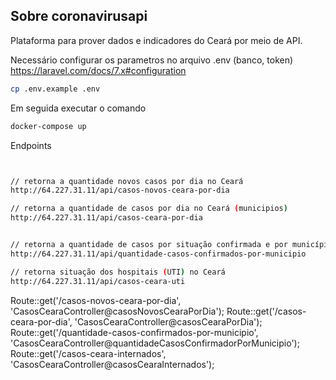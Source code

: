 ## Sobre coronavirusapi

Plataforma para prover dados e indicadores do Ceará por meio de API.

Necessário configurar os parametros no arquivo .env (banco, token) https://laravel.com/docs/7.x#configuration

```bash
cp .env.example .env
```


Em seguida executar o comando

```bash
docker-compose up
```


Endpoints
```bash


// retorna a quantidade novos casos por dia no Ceará 
http://64.227.31.11/api/casos-novos-ceara-por-dia

// retorna a quantidade de casos por dia no Ceará (municipios)
http://64.227.31.11/api/casos-ceara-por-dia


// retorna a quantidade de casos por situação confirmada e por município no Ceará
http://64.227.31.11/api/quantidade-casos-confirmados-por-municipio

// retorna situação dos hospitais (UTI) no Ceará
http://64.227.31.11/api/casos-ceara-uti

```

Route::get('/casos-novos-ceara-por-dia', 'CasosCearaController@casosNovosCearaPorDia');
Route::get('/casos-ceara-por-dia', 'CasosCearaController@casosCearaPorDia');
Route::get('/quantidade-casos-confirmados-por-municipio', 'CasosCearaController@quantidadeCasosConfirmadorPorMunicipio');
Route::get('/casos-ceara-internados', 'CasosCearaController@casosCearaInternados');
